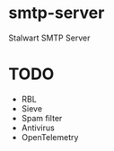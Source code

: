 # smtp-server
Stalwart SMTP Server

# TODO
- RBL
- Sieve
- Spam filter
- Antivirus
- OpenTelemetry

